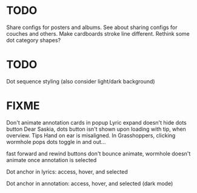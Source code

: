 # TODO
Share configs for posters and albums.
See about sharing configs for couches and others.
Make cardboards stroke line different.
Rethink some dot category shapes?

# TODO
Dot sequence styling (also consider light/dark background)

# FIXME
Don't animate annotation cards in popup
Lyric expand doesn't hide dots button
Dear Saskia, dots button isn't shown upon loading with tip, when overview.
Tips Hand on ear is misaligned.
In Grasshoppers, clicking wormhole pops dots toggle in and out...

fast forward and rewind buttons don't bounce animate, wormhole doesn't animate once annotation is selected

Dot anchor in lyrics:
    access, hover, and selected

Dot anchor in annotation:
    access, hover, and selected (dark mode)

